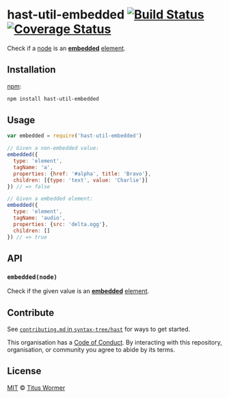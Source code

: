 # hast-util-embedded [![Build Status][build-badge]][build-page] [![Coverage Status][coverage-badge]][coverage-page]

Check if a [node][] is an [**embedded**][spec] [element][].

## Installation

[npm][]:

```bash
npm install hast-util-embedded
```

## Usage

```javascript
var embedded = require('hast-util-embedded')

// Given a non-embedded value:
embedded({
  type: 'element',
  tagName: 'a',
  properties: {href: '#alpha', title: 'Bravo'},
  children: [{type: 'text', value: 'Charlie'}]
}) // => false

// Given a embedded element:
embedded({
  type: 'element',
  tagName: 'audio',
  properties: {src: 'delta.ogg'},
  children: []
}) // => true
```

## API

### `embedded(node)`

Check if the given value is an [**embedded**][spec] [element][].

## Contribute

See [`contributing.md` in `syntax-tree/hast`][contributing] for ways to get
started.

This organisation has a [Code of Conduct][coc].  By interacting with this
repository, organisation, or community you agree to abide by its terms.

## License

[MIT][license] © [Titus Wormer][author]

<!-- Definition -->

[build-badge]: https://img.shields.io/travis/syntax-tree/hast-util-embedded.svg

[build-page]: https://travis-ci.org/syntax-tree/hast-util-embedded

[coverage-badge]: https://img.shields.io/codecov/c/github/syntax-tree/hast-util-embedded.svg

[coverage-page]: https://codecov.io/github/syntax-tree/hast-util-embedded?branch=master

[npm]: https://docs.npmjs.com/cli/install

[license]: license

[author]: https://wooorm.com

[node]: https://github.com/syntax-tree/unist#node

[element]: https://github.com/syntax-tree/hast#element

[spec]: https://html.spec.whatwg.org/#embedded-content-2

[contributing]: https://github.com/syntax-tree/hast/blob/master/contributing.md

[coc]: https://github.com/syntax-tree/hast/blob/master/code-of-conduct.md
